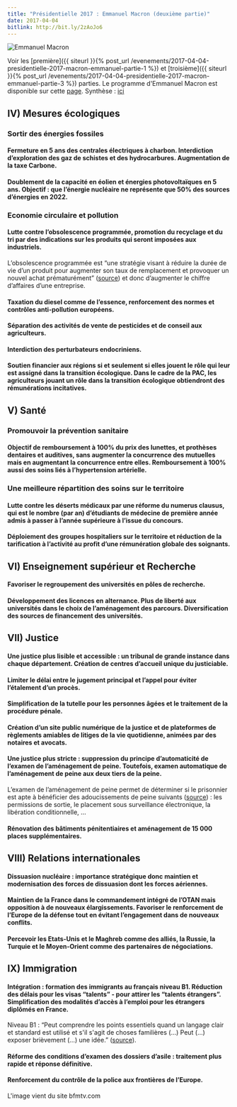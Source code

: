 ```yaml
---
title: "Présidentielle 2017 : Emmanuel Macron (deuxième partie)"
date: 2017-04-04
bitlink: http://bit.ly/2zAoJo6
---
```


![Emmanuel Macron](/images/21e61bb6f3f978d3d1c96e89c9d9f.jpeg) 

Voir les [première]({{ siteurl }}{% post_url /evenements/2017-04-04-presidentielle-2017-macron-emmanuel-partie-1 %}) et [troisième]({{ siteurl }}{% post_url /evenements/2017-04-04-presidentielle-2017-macron-emmanuel-partie-3 %}) parties. Le programme d'Emmanuel Macron est disponible sur cette [page](http://www.en-marche.fr/emmanuel-macron/le-programme). Synthèse : [ici](http://www.cnewsmatin.fr/politique/2017-03-19/presidentielle-2017-le-programme-demmanuel-macron-744341)

## IV) Mesures écologiques ##

### Sortir des énergies fossiles ###

#### Fermeture en 5 ans des centrales électriques à charbon. Interdiction d’exploration des gaz de schistes et des hydrocarbures. Augmentation de la taxe Carbone. ####

#### Doublement de la capacité en éolien et énergies photovoltaïques en 5 ans. Objectif : que l’énergie nucléaire ne représente que 50% des sources d’énergies en 2022. ####

### Economie circulaire et pollution ###

#### Lutte contre l’obsolescence programmée, promotion du recyclage et du tri par des indications sur les produits qui seront imposées aux industriels. ####

L’obsolescence programmée est “une stratégie visant à réduire la durée de vie d’un produit pour augmenter son taux de remplacement et provoquer un nouvel achat prématurément” ([source](http://obsolescence-programmee.fr/)) et donc d’augmenter le chiffre d’affaires d’une entreprise.

#### Taxation du diesel comme de l’essence, renforcement des normes et contrôles anti-pollution européens. ####

#### Séparation des activités de vente de pesticides et de conseil aux agriculteurs. ####

#### Interdiction des perturbateurs endocriniens. ####

#### Soutien financier aux régions si et seulement si elles jouent le rôle qui leur est assigné dans la transition écologique. Dans le cadre de la PAC, les agriculteurs jouant un rôle dans la transition écologique obtiendront des rémunérations incitatives. ####

## V) Santé ##

### Promouvoir la prévention sanitaire ###

#### Objectif de remboursement à 100% du prix des lunettes, et prothèses dentaires et auditives, sans augmenter la concurrence des mutuelles mais en augmentant la concurrence entre elles. Remboursement à 100% aussi des soins liés à l’hypertension artérielle. ####

### Une meilleure répartition des soins sur le territoire ###

#### Lutte contre les déserts médicaux par une réforme du numerus clausus, qui est le nombre (par an) d’étudiants de médecine de première année admis à passer à l’année supérieure à l’issue du concours. ####

#### Déploiement des groupes hospitaliers sur le territoire et réduction de la tarification à l’activité au profit d’une rémunération globale des soignants. ####

## VI) Enseignement supérieur et Recherche ##

#### Favoriser le regroupement des universités en pôles de recherche. ####

#### Développement des licences en alternance. Plus de liberté aux universités dans le choix de l’aménagement des parcours. Diversification des sources de financement des universités. ####

## VII) Justice ##

#### Une justice plus lisible et accessible : un tribunal de grande instance dans chaque département. Création de centres d’accueil unique du justiciable. ####

#### Limiter le délai entre le jugement principal et l’appel pour éviter l’étalement d’un procès. ####

#### Simplification de la tutelle pour les personnes âgées et le traitement de la procédure pénale. ####

#### Création d’un site public numérique de la justice et de plateformes de règlements amiables de litiges de la vie quotidienne, animées par des notaires et avocats. ####

#### Une justice plus stricte : suppression du principe d’automaticité de l’examen de l’aménagement de peine. Toutefois, examen automatique de l’aménagement de peine aux deux tiers de la peine. ####

L’examen de l’aménagement de peine permet de déterminer si le prisonnier est apte à bénéficier des adoucissements de peine suivants ([source](http://prisonjustice44.free.fr/w_Fiche_13-1_sortir_de_prison_amenagement_de_peines.pdf)) : les permissions de sortie, le placement sous surveillance électronique, la libération conditionnelle, …

#### Rénovation des bâtiments pénitentiaires et aménagement de 15 000 places supplémentaires. ####

## VIII) Relations internationales ##

#### Dissuasion nucléaire : importance stratégique donc maintien et modernisation des forces de dissuasion dont les forces aériennes. ####

#### Maintien de la France dans le commandement intégré de l’OTAN mais opposition à de nouveaux élargissements. Favoriser le renforcement de l’Europe de la défense tout en évitant l’engagement dans de nouveaux conflits. ####

#### Percevoir les Etats-Unis et le Maghreb comme des alliés, la Russie, la Turquie et le Moyen-Orient comme des partenaires de négociations. ####

## IX) Immigration ##

#### Intégration : formation des immigrants au français niveau B1. Réduction des délais pour les visas “talents” - pour attirer les “talents étrangers”. Simplification des modalités d’accès à l’emploi pour les étrangers diplômés en France. ####

Niveau B1 : “Peut comprendre les points essentiels quand un langage clair et standard est utilisé et s'il s'agit de choses familières (...) Peut (...) exposer brièvement (...) une idée.” ([source](http://www.france-langue.fr/page/niveaux-de-francais-7)). 

#### Réforme des conditions d’examen des dossiers d’asile : traitement plus rapide et réponse définitive. ####

#### Renforcement du contrôle de la police aux frontières de l’Europe. ####

L'image vient du site bfmtv.com
